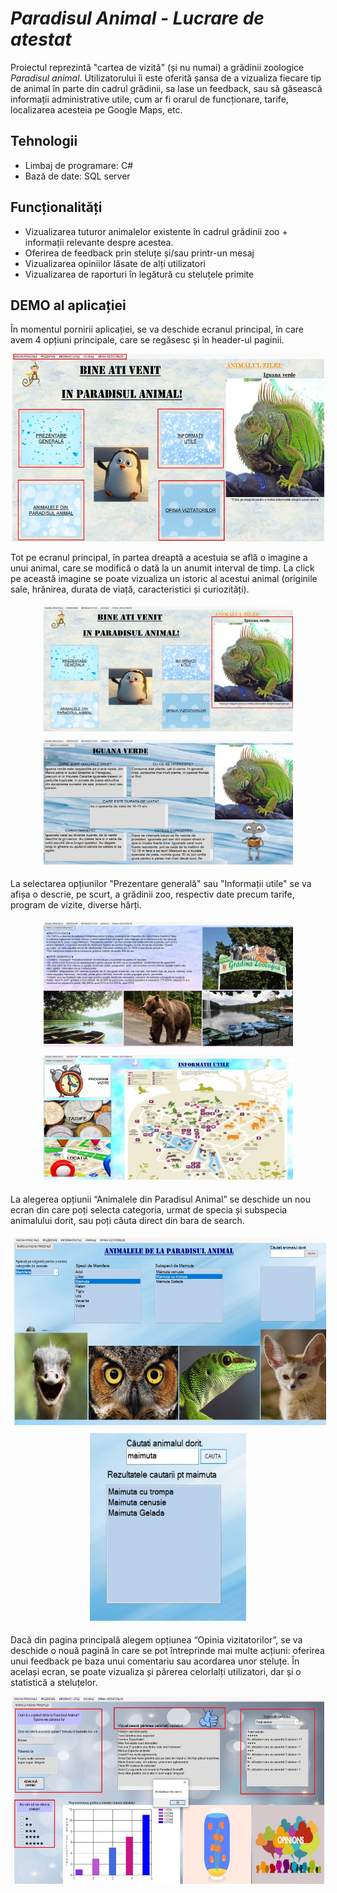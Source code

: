 # _Paradisul Animal - Lucrare de atestat_

Proiectul reprezintă "cartea de vizită" (și nu numai) a grădinii zoologice _Paradisul animal_.
Utilizatorului îi este oferită șansa de a vizualiza fiecare tip de animal în parte din 
cadrul grădinii, sa lase un feedback, sau să găsească informații administrative utile, 
cum ar fi orarul de funcționare, tarife, localizarea acesteia pe Google Maps, etc.

## Tehnologii

- Limbaj de programare: C# 
- Bază de date: SQL server

## Funcționalități

- Vizualizarea tuturor animalelor existente în cadrul grădinii zoo + informații relevante despre acestea.
- Oferirea de feedback prin steluțe și/sau printr-un mesaj
- Vizualizarea opiniilor lăsate de alți utilizatori
- Vizualizarea de raporturi în legătură cu steluțele primite

## DEMO al aplicației

În momentul pornirii aplicației, se va deschide ecranul principal, în care avem 4 opțiuni 
principale, care se regăsesc și în header-ul paginii.
<p align="center">
<img src = "imagini\readme\1.jpg" height="300" width="500">
</p>

Tot pe ecranul principal, în partea dreaptă a acestuia se află o imagine a unui animal, 
care se modifică o dată la un anumit interval de timp. La click pe această imagine se poate 
vizualiza un istoric al acestui animal (originile sale, hrănirea, durata de viață, 
caracteristici și curiozități).

<p>
<div align="center" >
        <img src="imagini\readme\2_1.jpg" height="200" width="400" style="padding:5px" />
        <img src="imagini\readme\2.jpg" height="200" width="400" style="padding:5px"/>
</div>
</p>

La selectarea opțiunilor "Prezentare generală" sau "Informații utile" se va afișa o 
descrie, pe scurt, a grădinii zoo, respectiv date precum tarife, program de vizite, 
diverse hărți.

<p>
<div align="center" >
        <img src="imagini\readme\3_1.jpg" height="200" width="400" style="padding:5px" />
        <img src="imagini\readme\3_2.jpg" height="200" width="400" style="padding:5px"/>
</div>
</p>

La alegerea opțiunii “Animalele din Paradisul Animal” se deschide un nou ecran din care poți selecta 
categoria, urmat de specia și subspecia animalului dorit, sau poți căuta direct din bara de search.

<p>
<div align="center" >
        <img src="imagini\readme\4_1.jpg" height="300" width="500" style="padding:5px" />
        <img src="imagini\readme\4_2.jpg" height="300" width="250" style="padding:5px"/>
</div>
</p>

Dacă din pagina principală alegem opțiunea “Opinia vizitatorilor”, se va deschide o nouă pagină în 
care se pot întreprinde mai multe acțiuni: oferirea unui feedback pe baza unui comentariu sau 
acordarea unor steluțe. În același ecran, se poate vizualiza și părerea celorlalți utilizatori, 
dar și o statistică a steluțelor.

<p align="center">
<img src = "imagini\readme\5.jpg" height="300" width="500">
</p>

